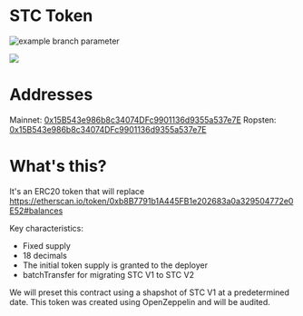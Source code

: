# STC Token
![example branch parameter](https://github.com/StudentCoinTeam/stc-erc20-v2/actions/workflows/node.js.yml/badge.svg)

![](https://uploads-ssl.webflow.com/5f3ad4a42c09d0a40a00f028/5f6e0ce6112156096b2689c4_Screenshot_2020-09-25%205f6c95357d5b80325337c295_STC%20Whitepaper%20pdf.png)

# Addresses
Mainnet: [0x15B543e986b8c34074DFc9901136d9355a537e7E](https://etherscan.io/address/0x15b543e986b8c34074dfc9901136d9355a537e7e)
Ropsten: [0x15B543e986b8c34074DFc9901136d9355a537e7E](https://ropsten.etherscan.io/address/0x15b543e986b8c34074dfc9901136d9355a537e7e)

# What's this?
It's an ERC20 token that will replace https://etherscan.io/token/0xb8B7791b1A445FB1e202683a0a329504772e0E52#balances

Key characteristics:

- Fixed supply
- 18 decimals
- The initial token supply is granted to the deployer
- batchTransfer for migrating STC V1 to STC V2

We will preset this contract using a shapshot of STC V1 at a predetermined date.
This token was created using OpenZeppelin and will be audited. 
